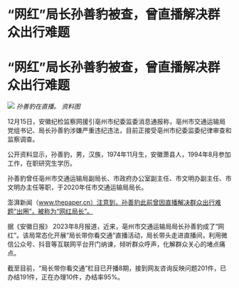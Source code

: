 # “网红”局长孙善豹被查，曾直播解决群众出行难题

# “网红”局长孙善豹被查，曾直播解决群众出行难题

![](https://inews.gtimg.com/om_bt/OfkvHZh9EV9hMeql40g07qLJxZneJxWB0gsQZQTHBfrwoAA/1000)
_孙善豹在直播。 资料图_

12月15日，安徽纪检监察网援引亳州市纪委监委消息通报称，亳州市交通运输局党组书记、局长孙善豹涉嫌严重违纪违法，目前正接受亳州市纪委监委纪律审查和监察调查。

公开资料显示，孙善豹，男，汉族，1974年11月生，安徽萧县人，1994年8月参加工作，在职研究生学历。

孙善豹曾任亳州市交通运输局副局长、市政府办公室副主任、市文明办副主任、市文明办主任等职，于2020年任市交通运输局局长。

澎湃新闻（www.thepaper.cn）注意到，孙善豹此前曾因直播解决群众出行难题“出圈”，被称为“网红局长”。

据《安徽日报》
2023年8月报道，近来，亳州市交通运输局局长孙善豹成了“网红”。该局常态化开展“局长带你看交通”直播活动，局长带头走进直播间，利用微信公众号、抖音等互联网平台开门纳谏，倾听群众呼声，化解群众关心的堵点痛点。

截至目前，“局长带你看交通”栏目已开播8期，接到网友咨询反映问题201件，已办结191件，正在办理10件，办结率95%。

